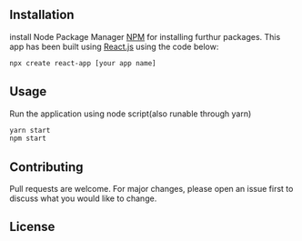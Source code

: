 ## Installation

install Node Package Manager [NPM](https://nodejs.org/en/) for installing furthur packages.
This app has been built using [React.js](https://reactjs.org/) using the code below: 
```bash
npx create react-app [your app name]
```

## Usage
Run the application using node script(also runable through yarn)
```bash
yarn start
npm start
```

## Contributing

Pull requests are welcome. For major changes, please open an issue first to discuss what you would like to change.


## License

